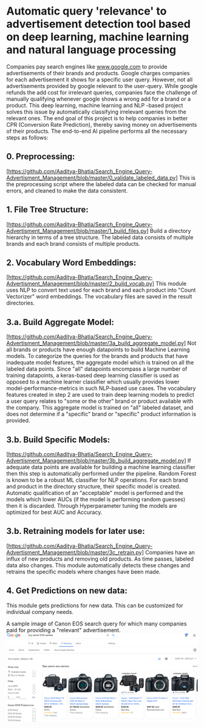 # Automatic query 'relevance' to advertisement detection tool based on deep learning, machine learning and natural language processing 

Companies pay search engines like www.google.com to provide advertisements of their brands and products. Google charges companies for each advertisement it shows for a specific user query. However, not all advertisements provided by google relevant to the user-query. While google refunds the add cost for irrelevant queries, companies face the challenge of manually qualifying whenever google shows a wrong add for a brand or a product.
This deep learning, machine learning and NLP -based project solves this issue by automatically classifying irrelevant queries from the relevant ones. The end goal of this project is to help companies in better CPR (Conversion Rate Prediction), thereby saving money on advertisements of their products. The end-to-end AI pipeline performs all the necessary steps as follows:

## 0. Preprocessing:
[https://github.com/Aaditya-Bhatia/Search_Engine_Query-Advertisment_Management/blob/master/0_validate_labeled_data.py] This is the preprocessing script where the labeled data can be checked for manual errors, and cleaned to make the data consistent.

## 1. File Tree Structure:
[https://github.com/Aaditya-Bhatia/Search_Engine_Query-Advertisment_Management/blob/master/1_build_files.py] 
Build a directory hierarchy in terms of a tree structure. The labeled data consists of multiple brands and each brand consists of multiple products.


## 2. Vocabulary Word Embeddings:
[https://github.com/Aaditya-Bhatia/Search_Engine_Query-Advertisment_Management/blob/master/2_build_vocab.py] 
This module uses NLP to convert text used for each brand and each product into "Count Vectorizer" word embeddings. The vocabulary files are saved in the result directories. 

## 3.a. Build Aggregate Model:
[https://github.com/Aaditya-Bhatia/Search_Engine_Query-Advertisment_Management/blob/master/3a_build_aggregate_model.py] 
Not all brands or products have enough datapoints to build Machine Learning models. To categorize the queries for the brands and products that have  inadequate model features, the aggregate model which is trained on all the labeled data points. Since "all" datapoints encompass a large number of training datapoints, a keras-based deep learning classifier is used as opposed to a machine learner classifier which usually provides lower model-performance-metrics in such NLP-based use cases. The vocabulary features created in step 2 are used to train deep learning models to predict a user query relates to "some or the other" brand or product available with the company. This aggregate model is trained on "all" labeled dataset, and does not determine if a "specific" brand or "specific" product information is provided. 

## 3.b. Build Specific Models:
[https://github.com/Aaditya-Bhatia/Search_Engine_Query-Advertisment_Management/blob/master/3b_build_aggregate_model.py]
If adequate data points are available for building a machine learning classifier then this step is automatically performed under the pipeline. Random Forest is known to be a robust ML classifier for NLP operations. For each brand and product in the directory structure, their specific model is created. Automatic qualification of an "acceptable" model is performed and the models which lower AUCs (if the model is performing random guesses) then it is discarded. Through Hyperparameter tuning the models are optimized for best AUC and Accuracy.

## 3.b. Retraining models for later use:
[https://github.com/Aaditya-Bhatia/Search_Engine_Query-Advertisment_Management/blob/master/3c_retrain.py]
Companies have an influx of new products and removing old products. As time passes, labeled data also changes. This module automatically detects these changes and retrains the specific models where changes have been made.

## 4. Get Predictions on new data:
This module gets predictions for new data. This can be customized for individual company needs.

A sample image of Canon EOS search query for which many companies paid for providing a "relevant" advertisement.
![ad_img](https://github.com/Aaditya-Bhatia/Search_Engine_Query-Advertisment_Management/blob/master/Canon_Add_Image.png)

